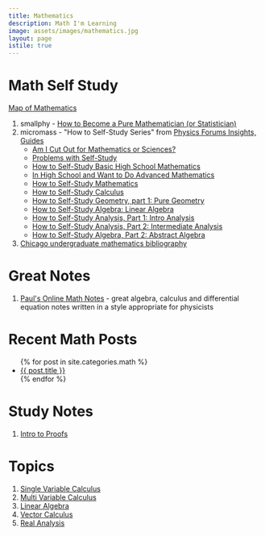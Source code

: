 ```yaml
---
title: Mathematics
description: Math I'm Learning
image: assets/images/mathematics.jpg
layout: page
istile: true
---
```


# Math Self Study
[Map of Mathematics](https://www.youtube.com/watch?v=OmJ-4B-mS-Y)

1. smallphy - [How to Become a Pure Mathematician (or Statistician)](http://hbpms.blogspot.ca)
1. micromass - "How to Self-Study Series" from [Physics Forums Insights, Guides](https://www.physicsforums.com/insights/category/guides/)
   * [Am I Cut Out for Mathematics or Sciences?](https://www.physicsforums.com/insights/cut-mathematics-sciences/)
   * [Problems with Self-Study](https://www.physicsforums.com/insights/problems-self-studying/)
   * [How to Self-Study Basic High School Mathematics](https://www.physicsforums.com/insights/self-study-basic-high-school-mathematics/)
   * [In High School and Want to Do Advanced Mathematics](https://www.physicsforums.com/insights/high-school-want-advanced-mathematics/)
   * [How to Self-Study Mathematics](https://www.physicsforums.com/insights/how-to-study-mathematics/)
   * [How to Self-Study Calculus](https://www.physicsforums.com/insights/self-study-calculus/)
   * [How to Self-Study Geometry, part 1: Pure Geometry](https://www.physicsforums.com/insights/self-study-geometry-part-pure-geometry/)
   * [How to Self-Study Algebra: Linear Algebra](https://www.physicsforums.com/insights/self-study-algebra-linear-algebra/)
   * [How to Self-Study Analysis, Part 1: Intro Analysis](https://www.physicsforums.com/insights/self-study-analysis-part-intro-analysis/) 
   * [How to Self-Study Analysis, Part 2: Intermediate Analysis](https://www.physicsforums.com/insights/self-study-analysis-part-ii-intermediate-analysis/)
   * [How to Self-Study Algebra, Part 2: Abstract Algebra](https://www.physicsforums.com/insights/self-study-algebra-part-ii-abstract-algebra/)
1. [Chicago undergraduate mathematics bibliography](https://www.ocf.berkeley.edu/~abhishek/chicmath.htm)

# Great Notes
1. [Paul's Online Math Notes](http://tutorial.math.lamar.edu) - great algebra, calculus and differential equation notes written in a style appropriate for physicists

# Recent Math Posts
<ul>
    {% for post in site.categories.math %}
        <li>
            <a href="{{ post.url }}">{{ post.title }}</a>
        </li>
    {% endfor %}
</ul>

# Study Notes
1. [Intro to Proofs](Intro-to-Proofs.html)




# Topics

1. [Single Variable Calculus](Calculus-Single-Variable.html)
1. [Multi Variable Calculus](Calculus-Multi-Variable.html)
1. [Linear Algebra](Linear-Algebra.html)
1. [Vector Calculus](Calculus-Vector.html)
1. [Real Analysis](Real-Analysis.html)
